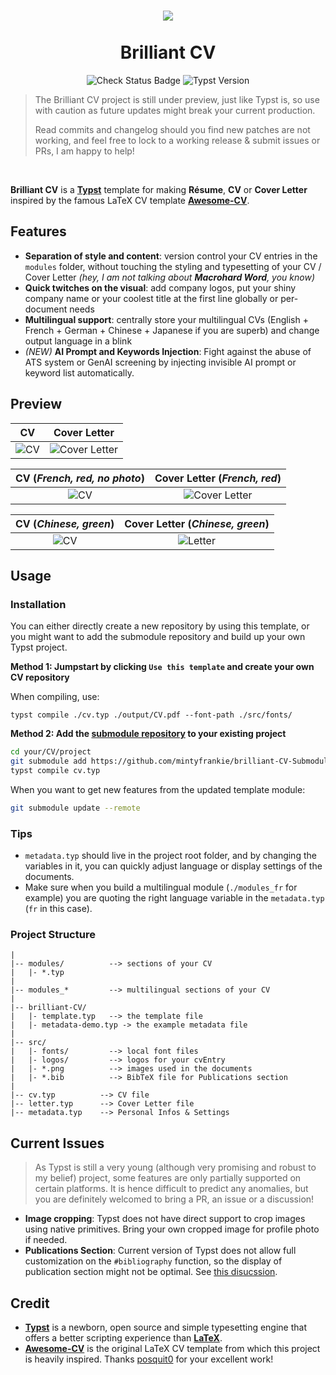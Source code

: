 <h1 align="center">
  <img src='https://github.com/mintyfrankie/mintyfrankie/assets/77310871/64861d2d-971c-47cd-a5e8-5ad8659f2c2b'>
  <br><br>
  Brilliant CV
</h1>

<p align="center">
  <img alt="Check Status Badge" src="https://github.com/mintyfrankie/brilliant-CV/actions/workflows/compile.yml/badge.svg"/>
  <img alt="Typst Version" src="https://img.shields.io/badge/Compatible Typst Version-0.11.0-blue"/>
</p>

> The Brilliant CV project is still under preview, just like Typst is, so use with caution as future updates might break your current production.
>
> Read commits and changelog should you find new patches are not working, and feel free to lock to a working release & submit issues or PRs, I am happy to help!

<br>

**Brilliant CV** is a [**Typst**](https://github.com/typst/typst) template for making **Résume**, **CV** or **Cover Letter** inspired by the famous LaTeX CV template [**Awesome-CV**](https://github.com/posquit0/Awesome-CV).

## Features

- **Separation of style and content**: version control your CV entries in the `modules` folder, without touching the styling and typesetting of your CV / Cover Letter _(hey, I am not talking about **Macrohard Word**, you know)_
- **Quick twitches on the visual**: add company logos, put your shiny company name or your coolest title at the first line globally or per-document needs
- **Multilingual support**: centrally store your multilingual CVs (English + French + German + Chinese + Japanese if you are superb) and change output language in a blink
- *(NEW)* **AI Prompt and Keywords Injection**: Fight against the abuse of ATS system or GenAI screening by injecting invisible AI prompt or keyword list automatically.

## Preview

|                                                    CV                                                    |                                                    Cover Letter                                                    |
| :------------------------------------------------------------------------------------------------------: | :----------------------------------------------------------------------------------------------------------------: |
| ![CV](https://github.com/mintyfrankie/mintyfrankie/assets/77310871/94f5fb5c-03d0-4912-b6d6-11ee7d27a9a3) | ![Cover Letter](https://github.com/mintyfrankie/brilliant-CV/assets/77310871/b4e74cdd-6b8d-4414-b52f-13cd6ba94315) |

|                                       CV (_French, red, no photo_)                                       |                                            Cover Letter (_French, red_)                                            |
| :------------------------------------------------------------------------------------------------------: | :----------------------------------------------------------------------------------------------------------------: |
| ![CV](https://github.com/mintyfrankie/brilliant-CV/assets/77310871/fed7b66c-728e-4213-aa58-aa26db3b1362) | ![Cover Letter](https://github.com/mintyfrankie/brilliant-CV/assets/77310871/65ca65b0-c0e1-4fe8-b797-8a5e0bea4b1c) |

|                                       CV (_Chinese, green_)                                       |                                            Cover Letter (_Chinese, green_)                                            |
| :------------------------------------------------------------------------------------------------------: | :----------------------------------------------------------------------------------------------------------------: |
| ![CV](https://github.com/mintyfrankie/brilliant-CV/assets/77310871/cb9c16f5-8ad7-4256-92fe-089c108d07f5) | ![Letter](https://github.com/mintyfrankie/brilliant-CV/assets/77310871/a5a97be2-87e2-43fe-b605-f862a0d600d7)|


## Usage

### Installation

You can either directly create a new repository by using this template, or you might want to add the submodule repository and build up your own Typst project.

**Method 1: Jumpstart by clicking `Use this template` and create your own CV repository**

When compiling, use:

```
typst compile ./cv.typ ./output/CV.pdf --font-path ./src/fonts/
```

**Method 2: Add the [submodule repository](https://github.com/mintyfrankie/brilliant-CV-Submodule) to your existing project**

```bash
cd your/CV/project
git submodule add https://github.com/mintyfrankie/brilliant-CV-Submodule brilliant-CV
typst compile cv.typ
```

When you want to get new features from the updated template module:

```bash
git submodule update --remote
```

### Tips

- `metadata.typ` should live in the project root folder, and by changing the variables in it, you can quickly adjust language or display settings of the documents.
- Make sure when you build a multilingual module (`./modules_fr` for example) you are quoting the right language variable in the `metadata.typ` (`fr` in this case).

### Project Structure

```
|
|-- modules/          --> sections of your CV
|   |- *.typ
|
|-- modules_*         --> multilingual sections of your CV
|
|-- brilliant-CV/
|   |- template.typ   --> the template file
|   |- metadata-demo.typ -> the example metadata file
|
|-- src/
|   |- fonts/         --> local font files
|   |- logos/         --> logos for your cvEntry
|   |- *.png          --> images used in the documents
|   |- *.bib          --> BibTeX file for Publications section
|
|-- cv.typ          --> CV file
|-- letter.typ      --> Cover Letter file
|-- metadata.typ    --> Personal Infos & Settings
```


## Current Issues

> As Typst is still a very young (although very promising and robust to my belief) project, some features are only partially supported on certain platforms. It is hence difficult to predict any anomalies, but you are definitely welcomed to bring a PR, an issue or a discussion!

- **Image cropping**: Typst does not have direct support to crop images using native primitives. Bring your own cropped image for profile photo if needed.
- **Publications Section**: Current version of Typst does not allow full customization on the `#bibliography` function, so the display of publication section might not be optimal. See [this disucssion](https://github.com/mintyfrankie/brilliant-CV/discussions/3).

## Credit

- [**Typst**](https://github.com/typst/typst) is a newborn, open source and simple typesetting engine that offers a better scripting experience than [**LaTeX**](https://www.latex-project.org/).
- [**Awesome-CV**](https://github.com/posquit0/Awesome-CV) is the original LaTeX CV template from which this project is heavily inspired. Thanks [posquit0](https://github.com/posquit0) for your excellent work!
